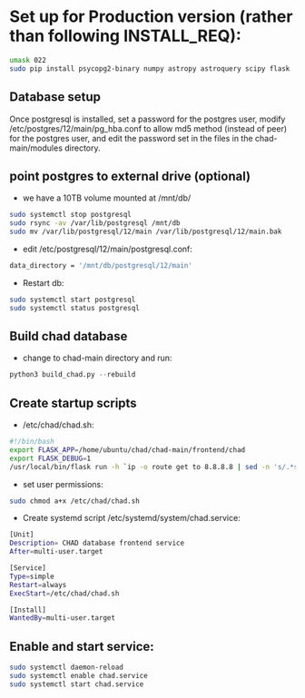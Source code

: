 # Set up for Production version (rather than following INSTALL_REQ):
```bash
umask 022
sudo pip install psycopg2-binary numpy astropy astroquery scipy flask
```

## Database setup
Once postgresql is installed, set a password for the postgres user, modify /etc/postgres/12/main/pg_hba.conf 
to allow md5 method (instead of peer) for the postgres user, and edit the password set in the files in the 
chad-main/modules directory.

## point postgres to external drive (optional)
 - we have a 10TB volume mounted at /mnt/db/
```bash
sudo systemctl stop postgresql
sudo rsync -av /var/lib/postgresql /mnt/db
sudo mv /var/lib/postgresql/12/main /var/lib/postgresql/12/main.bak
```
 - edit /etc/postgresql/12/main/postgresql.conf:
```bash
data_directory = '/mnt/db/postgresql/12/main'
```
 - Restart db:
```bash
sudo systemctl start postgresql
sudo systemctl status postgresql
```

## Build chad database
 - change to chad-main directory and run:
```python
python3 build_chad.py --rebuild
```

## Create startup scripts 
 - /etc/chad/chad.sh:

```bash
#!/bin/bash
export FLASK_APP=/home/ubuntu/chad/chad-main/frontend/chad
export FLASK_DEBUG=1
/usr/local/bin/flask run -h `ip -o route get to 8.8.8.8 | sed -n 's/.*src \([0-9.]\+\).*/\1/p' ` -p 80
```

 - set user permissions:
```bash
sudo chmod a+x /etc/chad/chad.sh
```

 - Create systemd script /etc/systemd/system/chad.service:
```bash
[Unit]
Description= CHAD database frontend service
After=multi-user.target

[Service]
Type=simple
Restart=always
ExecStart=/etc/chad/chad.sh

[Install]
WantedBy=multi-user.target
```


## Enable and start service:
```bash
sudo systemctl daemon-reload
sudo systemctl enable chad.service
sudo systemctl start chad.service
```

